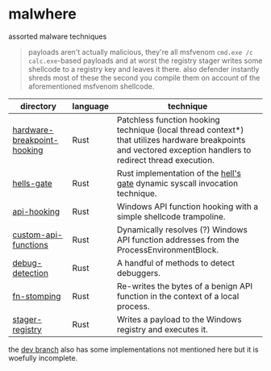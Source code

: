 # malwhere

assorted malware techniques

> payloads aren't actually malicious, they're all msfvenom `cmd.exe /c calc.exe`-based payloads and at worst the registry stager writes some shellcode to a registry key and leaves it there.
> also defender instantly shreds most of these the second you compile them on account of the aforementioned msfvenom shellcode.

|directory |language |technique |
|---  |--- |--- |
|[hardware-breakpoint-hooking](https://github.com/plsuwu/malwhere/tree/main/source/hardware-breakpoint-hooking) |Rust |Patchless function hooking technique (local thread context*) that utilizes hardware breakpoints and vectored exception handlers to redirect thread execution. | 
|[hells-gate](https://github.com/plsuwu/malwhere/tree/main/source/hells-gate)  |Rust |Rust implementation of the [hell's gate](https://github.com/am0nsec/HellsGate) dynamic syscall invocation technique. |
|[api-hooking](https://github.com/plsuwu/malwhere/blob/main/source/api-hooking) |Rust |Windows API function hooking with a simple shellcode trampoline. |
|[custom-api-functions](https://github.com/plsuwu/malwhere/tree/main/source/custom-api-functions) |Rust |Dynamically resolves (?) Windows API function addresses from the ProcessEnvironmentBlock. | 
|[debug-detection](https://github.com/plsuwu/malwhere/tree/main/source/debug-detection) |Rust |A handful of methods to detect debuggers. |
|[fn-stomping](https://github.com/plsuwu/malwhere/tree/main/source/fn-stomping) |Rust |Re-writes the bytes of a benign API function in the context of a local process. |
|[stager-registry](https://github.com/plsuwu/malwhere/blob/main/source/stager-registry/src/main.rs) |Rust |Writes a payload to the Windows registry and executes it. |

the [dev branch](https://github.com/plsuwu/malwhere/tree/dev) also has some implementations not mentioned here but it is woefully incomplete.
